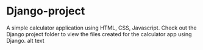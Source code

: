 # Django-project
A simple calculator application using HTML, CSS, Javascript.
Check out the Django project folder to view the files created for the calculator app using Django.
alt text